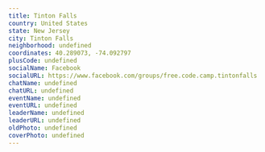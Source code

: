 ```yaml
---
title: Tinton Falls
country: United States
state: New Jersey
city: Tinton Falls
neighborhood: undefined
coordinates: 40.289073, -74.092797
plusCode: undefined
socialName: Facebook
socialURL: https://www.facebook.com/groups/free.code.camp.tintonfalls
chatName: undefined
chatURL: undefined
eventName: undefined
eventURL: undefined
leaderName: undefined
leaderURL: undefined
oldPhoto: undefined
coverPhoto: undefined
---
```

